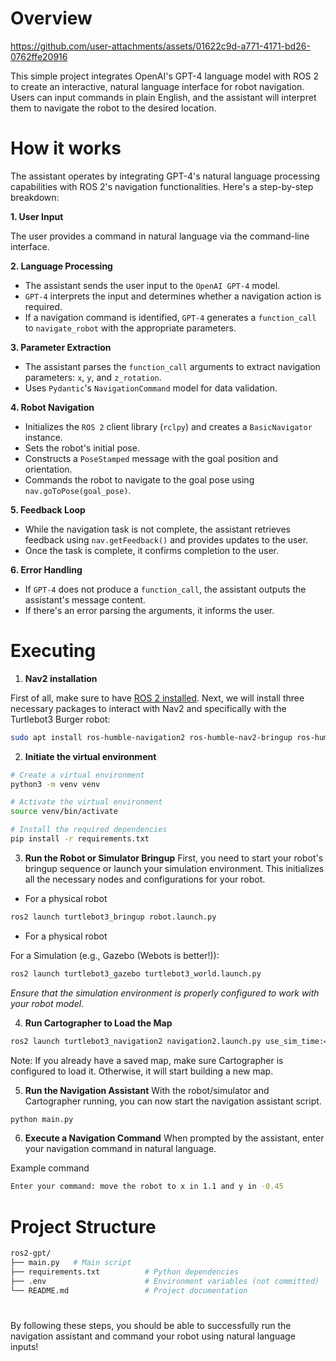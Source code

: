 # Overview

https://github.com/user-attachments/assets/01622c9d-a771-4171-bd26-0762ffe20916

This simple project integrates OpenAI's GPT-4 language model with ROS 2 to create an interactive, natural language interface for robot navigation. Users can input commands in plain English, and the assistant will interpret them to navigate the robot to the desired location.

# How it works

The assistant operates by integrating GPT-4's natural language processing capabilities with ROS 2's navigation functionalities. Here's a step-by-step breakdown:

**1. User Input** 

The user provides a command in natural language via the command-line interface.

**2. Language Processing**

* The assistant sends the user input to the ```OpenAI GPT-4``` model.
* ```GPT-4``` interprets the input and determines whether a navigation action is required.
* If a navigation command is identified, ```GPT-4``` generates a ```function_call``` to ```navigate_robot``` with the appropriate parameters.

**3. Parameter Extraction**

* The assistant parses the ```function_call``` arguments to extract navigation parameters: ```x```, ```y```, and ```z_rotation```.
* Uses ```Pydantic```'s ```NavigationCommand``` model for data validation.

**4. Robot Navigation**

* Initializes the ```ROS 2``` client library (```rclpy```) and creates a ```BasicNavigator``` instance.
* Sets the robot's initial pose.
* Constructs a ```PoseStamped``` message with the goal position and orientation.
* Commands the robot to navigate to the goal pose using ```nav.goToPose(goal_pose)```.

**5. Feedback Loop**

* While the navigation task is not complete, the assistant retrieves feedback using ```nav.getFeedback()``` and provides updates to the user.
* Once the task is complete, it confirms completion to the user.

**6. Error Handling**

* If ```GPT-4``` does not produce a ```function_call```, the assistant outputs the assistant's message content.
* If there's an error parsing the arguments, it informs the user.

# Executing
1. **Nav2 installation**

First of all, make sure to have [ROS 2 installed](https://docs.ros.org/en/foxy/Installation.html#). 
Next, we will install three necessary packages to interact with Nav2 and specifically with the Turtlebot3 Burger robot:

```bash
sudo apt install ros-humble-navigation2 ros-humble-nav2-bringup ros-humble-turtlebot3*
```

2. **Initiate the virtual environment**

```bash
# Create a virtual environment
python3 -m venv venv

# Activate the virtual environment
source venv/bin/activate

# Install the required dependencies
pip install -r requirements.txt
```

3. **Run the Robot or Simulator Bringup**
First, you need to start your robot's bringup sequence or launch your simulation environment. This initializes all the necessary nodes and configurations for your robot.

* For a physical robot

```bash
ros2 launch turtlebot3_bringup robot.launch.py
```

* For a physical robot

For a Simulation (e.g., Gazebo (Webots is better!)):

```bash
ros2 launch turtlebot3_gazebo turtlebot3_world.launch.py
```
_Ensure that the simulation environment is properly configured to work with your robot model._

4. **Run Cartographer to Load the Map**

```bash
ros2 launch turtlebot3_navigation2 navigation2.launch.py use_sim_time:=True map:=<path/to/the/map>.yaml
```

Note: If you already have a saved map, make sure Cartographer is configured to load it. Otherwise, it will start building a new map.

5. **Run the Navigation Assistant**
With the robot/simulator and Cartographer running, you can now start the navigation assistant script.
```bash
python main.py
```

6. **Execute a Navigation Command**
When prompted by the assistant, enter your navigation command in natural language.

Example command
```bash
Enter your command: move the robot to x in 1.1 and y in -0.45
```

# Project Structure

``` bash
ros2-gpt/
├── main.py   # Main script
├── requirements.txt          # Python dependencies
├── .env                      # Environment variables (not committed)
└── README.md                 # Project documentation
```

# 
By following these steps, you should be able to successfully run the navigation assistant and command your robot using natural language inputs!

